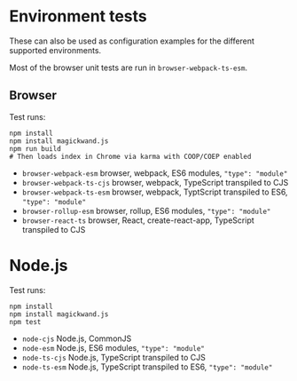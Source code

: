 # Environment tests

These can also be used as configuration examples for the different supported environments.

Most of the browser unit tests are run in `browser-webpack-ts-esm`.

## Browser

Test runs:
```shell
npm install
npm install magickwand.js
npm run build
# Then loads index in Chrome via karma with COOP/COEP enabled
```

* `browser-webpack-esm` browser, webpack, ES6 modules, `"type": "module"`
* `browser-webpack-ts-cjs` browser, webpack, TypeScript transpiled to CJS
* `browser-webpack-ts-esm` browser, webpack, TyptScript transpiled to ES6, `"type": "module"`
* `browser-rollup-esm` browser, rollup, ES6 modules, `"type": "module"`
* `browser-react-ts` browser, React, create-react-app, TypeScript transpiled to CJS

# Node.js

Test runs:
```shell
npm install
npm install magickwand.js
npm test
```

* `node-cjs` Node.js, CommonJS
* `node-esm` Node.js, ES6 modules, `"type": "module"`
* `node-ts-cjs` Node.js, TypeScript transpiled to CJS
* `node-ts-esm` Node.js, TypeScript transpiled to ES6, `"type": "module"`
